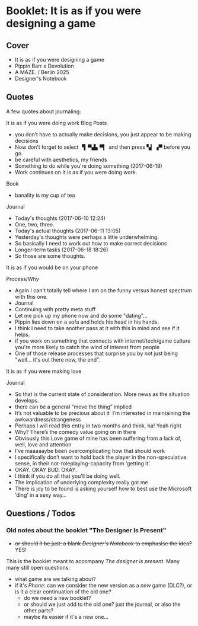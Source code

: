 # Booklet: It is as if you were designing a game

## Cover

- It is as if you were designing a game
- Pippin Barr x Devolution
- A MAZE. / Berlin 2025
- Designer's Notebook

## Quotes

A few quotes about journaling:

It is as if you were doing work
Blog Posts

  - you don’t have to actually make decisions, you just appear to be making decisions
  - Now don’t forget to select ▝▍▀▟▖▀▎ and then press ▚▎▗▀ before you go.
  - be careful with aesthetics, my friends
  - Something to do while you're doing something (2017-06-19)
  - Work continues on It is as if you were doing work.
  
Book

  - banality is my cup of tea
  
Journal

   - Today's thoughts (2017-06-10 12:24)
   - One, two, three.
   - Today's actual thoughts (2017-06-11 13:05)
   - Yesterday's thoughts were perhaps a little underwhelming.
   - So basically I need to work out how to make correct decisions
   - Longer-term tasks (2017-06-18 18:26)
   - So those are some thoughts.
  
It is as if you would be on your phone

Process/Why

   - Again I can't totally tell where I am on the funny versus honest spectrum with this one.
   - Journal
   - Continuing with pretty meta stuff
   - Let me pick up my phone now and do some "dating"...
   - Pippin lies down on a sofa and holds his head in his hands.
   - I think I need to take another pass at it with this in mind and see if it helps.
   - if you work on something that connects with internet/tech/game culture you're more likely to catch the wind of interest from people
   - One of those release processes that surprise you by not just being "well... it's out there now, the end".
  
It is as if you were making love

Journal

 - So that is the current state of consideration. More news as the situation develops.
 - there can be a general “move the thing” implied
 - It’s not valuable to be precious about it  I’m interested in maintaining the awkwardness/strangeness
 - Perhaps I will read this entry in two months and think, ha! Yeah right
 - Why? There’s the comedy value going on in there
 - Obviously this Love game of mine has been suffering from a lack of, well, love and attention
 - I’ve maaaaaybe been overcomplicating how that should work
 - I specifically don’t want to hold back the player in the non-speculative sense, in their not-roleplaying-capacity from ‘getting it’.
 - OKAY. OKAY BUD. OKAY.
 - I think if you do all that you’ll be doing well.
 - The implication of underlying complexity really got me
 - There is joy to be found is asking yourself how to best use the Microsoft ‘ding’ in a sexy way…

## Questions / Todos

### Old notes about the booklet "The Designer Is Present"

- ~~or should it be just: a blank *Designer's Notebook* to emphasise the idea?~~ YES!

This is the booklet meant to accompany *The designer is present*. Many many still open questions:

- what game are we talking about?
- if it's *Phone*: can we consider the new version as a _new_ game (DLC?), or is it a clear continuation of the old one?
    - do we need a new booklet?
    - or should we just add to the old one? just the journal, or also the other parts?
    - maybe its easier if it's a new one... 

